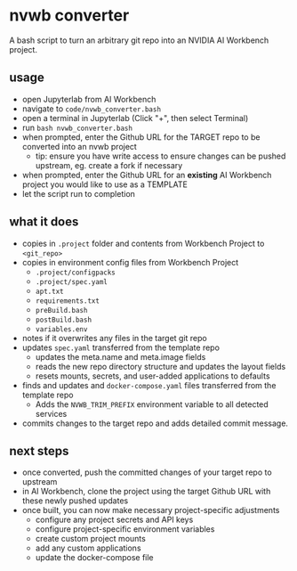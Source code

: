 # nvwb converter
A bash script to turn an arbitrary git repo into an NVIDIA AI Workbench project.

## usage
- open Jupyterlab from AI Workbench
- navigate to ``code/nvwb_converter.bash``
- open a terminal in Jupyterlab (Click "+", then select Terminal)
- run ``bash nvwb_converter.bash``
- when prompted, enter the Github URL for the TARGET repo to be converted into an nvwb project
  - tip: ensure you have write access to ensure changes can be pushed upstream, eg. create a fork if necessary
- when prompted, enter the Github URL for an **existing** AI Workbench project you would like to use as a TEMPLATE
- let the script run to completion

## what it does
- copies in `.project` folder and contents from Workbench Project to `<git_repo>`
- copies in environment config files from Workbench Project
  - `.project/configpacks`
  - `.project/spec.yaml`
  - `apt.txt`
  - `requirements.txt`
  - `preBuild.bash`
  - `postBuild.bash`
  - `variables.env`
- notes if it overwrites any files in the target git repo
- updates `spec.yaml` transferred from the template repo
  - updates the meta.name and meta.image fields
  - reads the new repo directory structure and updates the layout fields
  - resets mounts, secrets, and user-added applications to defaults
- finds and updates and `docker-compose.yaml` files transferred from the template repo
  - Adds the `NVWB_TRIM_PREFIX` environment variable to all detected services
- commits changes to the target repo and adds detailed commit message.

## next steps
- once converted, push the committed changes of your target repo to upstream
- in AI Workbench, clone the project using the target Github URL with these newly pushed updates
- once built, you can now make necessary project-specific adjustments
  - configure any project secrets and API keys
  - configure project-specific environment variables
  - create custom project mounts
  - add any custom applications
  - update the docker-compose file
